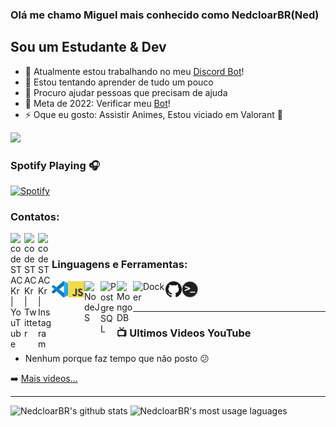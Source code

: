 ### Olá me chamo Miguel mais conhecido como NedcloarBR(Ned)

## Sou um Estudante & Dev

- 🔭 Atualmente estou trabalhando no meu [Discord Bot](https://discord.com/oauth2/authorize?client_id=708822043420000366&permissions=8&redirect_uri=http%3A%2F%2Flocalhost%3A3001%2Fapi%2Fauth%2Fredirect&scope=bot%20applications.commands)!
- 🌱 Estou tentando aprender de tudo um pouco
- 👯 Procuro ajudar pessoas que precisam de ajuda 
- 🥅 Meta de 2022: Verificar meu [Bot](https://discord.com/oauth2/authorize?client_id=708822043420000366&permissions=8&redirect_uri=http%3A%2F%2Flocalhost%3A3001%2Fapi%2Fauth%2Fredirect&scope=bot%20applications.commands)!
- ⚡ Oque eu gosto: Assistir Animes, Estou viciado em Valorant 🤣

<img height="80px" src="https://discord.c99.nl/widget/theme-4/330047048009252864.png" />
</a>

### Spotify Playing 🎧

[![Spotify](https://spotify-nedcloarbr.vercel.app/api/spotify)](https://open.spotify.com/user/btzti5ckucqz0rqu1eq56vsjb)

### Contatos:

[<img align="left" alt="codeSTACKr | YouTube" width="22px" src="https://cdn.jsdelivr.net/npm/simple-icons@v3/icons/youtube.svg" />](https://www.youtube.com/channel/UCbljj-LSlXuiB1EprNDl8MA)
[<img align="left" alt="codeSTACKr | Twitter" width="22px" src="https://cdn.jsdelivr.net/npm/simple-icons@v3/icons/twitter.svg" />](https://twitter.com/BrNedcloar)
[<img align="left" alt="codeSTACKr | Instagram" width="22px" src="https://cdn.jsdelivr.net/npm/simple-icons@v3/icons/discord.svg" />](https://top.gg/user/330047048009252864)

<br />

### Linguagens e Ferramentas:

[<img align="left" alt="Visual Studio Code" width="26px" src="https://raw.githubusercontent.com/github/explore/80688e429a7d4ef2fca1e82350fe8e3517d3494d/topics/visual-studio-code/visual-studio-code.png" />]()
[<img align="left" alt="JavaScript" width="26px" src="https://raw.githubusercontent.com/github/explore/80688e429a7d4ef2fca1e82350fe8e3517d3494d/topics/javascript/javascript.png" />](https://github.com/NedcloarBR/N-D-B)
[<img align="left" alt="NodeJS" width="26px" src="https://walde.co/wp-content/uploads/2016/09/nodejs_logo.png" />]()
[<img align="left" alt="PostgreSQL" width="26px" src="https://www.postgresql.org/media/img/about/press/elephant.png" />]()
[<img align="left" alt="MongoDB" width="26px" src="https://infinapps.com/wp-content/uploads/2018/10/mongodb-logo-256x300.png" />]()
[<img align="left" alt="Docker" width="52px" src="https://www.docker.com/wp-content/uploads/2022/01/Docker-Logo-White-RGB_Horizontal-730x189-1.png" />]()
[<img align="left" alt="GitHub" width="26px" src="https://raw.githubusercontent.com/github/explore/78df643247d429f6cc873026c0622819ad797942/topics/github/github.png" />](https://github.com/NedcloarBR)
[<img align="left" alt="Terminal" width="26px" src="https://raw.githubusercontent.com/github/explore/80688e429a7d4ef2fca1e82350fe8e3517d3494d/topics/terminal/terminal.png" />]()

<br/>    
<br/>

---

### 📺 Ultimos Videos YouTube 

<!-- YOUTUBE:START -->
- Nenhum porque faz tempo que não posto 😕
<!-- YOUTUBE:END -->

➡️ [Mais videos...](https://www.youtube.com/channel/UCbljj-LSlXuiB1EprNDl8MA)

---

![NedcloarBR's github stats](https://github-readme-stats.vercel.app/api?username=NedcloarBR&show_icons=true&theme=dark)
![NedcloarBR's most usage laguages](https://github-readme-stats.vercel.app/api/top-langs/?username=NedcloarBR&layout=compact&langs_count=8&theme=dark)

<!--
# NedcloarBR
## Olá eu sou o Miguel
Comecei a programar pelo mês 06/2020 iniciando com JavaScript a fim de criar um Bot para meus servidores no Discord
ele se chama N-D-B sigla para Nedcloar's Discord Bot ksks.
Atualmente estou fazendo cursos de programação pela internet para melhorar meus conhecimentos e ficar cada vez melhor com a programação
no momento (03/08/2020) estou fazendo a Next Level Week #2
A proxima linguagem que pretendo aprender seria C, C++, C# ou Python

Estou sem trabalho por enquanto mas planejo procurar assim que estiver melhor como programador podendo entregar alguma aplicação mesmo sendo simples ou conseguir entrar em projetos grandes com outras pessoas

Meus Passa Tempos são olhar Series, Jogar com os amigos e é claro programar!

Para entrar em contato comigo simplesmente mande um email ou uma mensagem no Twiiter!

Meu email para contato é: contato.nedcloar1@gmail.com
Twiiter: @BrNedcloar
-->


<!--
**NedcloarBR/NedcloarBR** is a ✨ _special_ ✨ repository because its `README.md` (this file) appears on your GitHub profile.

Here are some ideas to get you started:

- 🔭 I’m currently working on ...
- 🌱 I’m currently learning ...
- 👯 I’m looking to collaborate on ...
- 🤔 I’m looking for help with ...
- 💬 Ask me about ...
- 📫 How to reach me: ...
- 😄 Pronouns: ...
- ⚡ Fun fact: ...
-->
